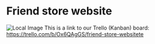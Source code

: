 # Friend store website
![Local Image](https://your-image-url.com/web.jpg)
This is a link to our Trello (Kanban) board: https://trello.com/b/Ox6QAgGS/friend-store-websitete